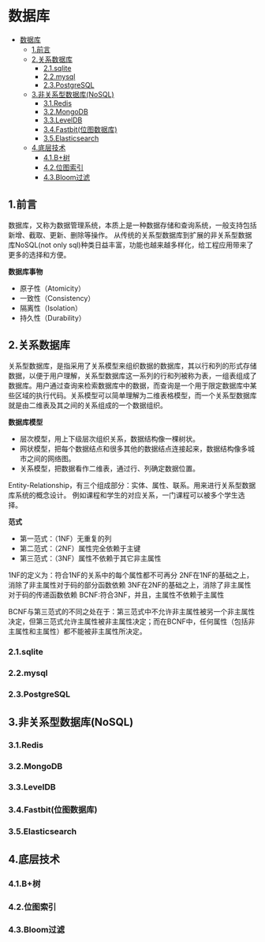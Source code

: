 # 数据库

- [数据库](#数据库)
  - [1.前言](#1前言)
  - [2.关系数据库](#2关系数据库)
    - [2.1.sqlite](#21sqlite)
    - [2.2.mysql](#22mysql)
    - [2.3.PostgreSQL](#23postgresql)
  - [3.非关系型数据库(NoSQL)](#3非关系型数据库nosql)
    - [3.1.Redis](#31redis)
    - [3.2.MongoDB](#32mongodb)
    - [3.3.LevelDB](#33leveldb)
    - [3.4.Fastbit(位图数据库)](#34fastbit位图数据库)
    - [3.5.Elasticsearch](#35elasticsearch)
  - [4.底层技术](#4底层技术)
    - [4.1.B+树](#41b树)
    - [4.2.位图索引](#42位图索引)
    - [4.3.Bloom过滤](#43bloom过滤)

## 1.前言
数据库，又称为数据管理系统，本质上是一种数据存储和查询系统，一般支持包括新增、截取、更新、删除等操作。
从传统的关系型数据库到扩展的非关系型数据库NoSQL(not only sql)种类日益丰富，功能也越来越多样化，给工程应用带来了更多的选择和方便。

**数据库事物**
* 原子性（Atomicity）
* 一致性（Consistency）
* 隔离性（Isolation）
* 持久性（Durability）


## 2.关系数据库
关系型数据库，是指采用了关系模型来组织数据的数据库，其以行和列的形式存储数据，以便于用户理解，关系型数据库这一系列的行和列被称为表，一组表组成了数据库。用户通过查询来检索数据库中的数据，而查询是一个用于限定数据库中某些区域的执行代码。关系模型可以简单理解为二维表格模型，而一个关系型数据库就是由二维表及其之间的关系组成的一个数据组织。

**数据库模型**
* 层次模型，用上下级层次组织关系，数据结构像一棵树状。
* 网状模型，把每个数据结点和很多其他的数据结点连接起来，数据结构像多城市之间的网络图。
* 关系模型，把数据看作二维表，通过行、列确定数据位置。

Entity-Relationship，有三个组成部分：实体、属性、联系。用来进行关系型数据库系统的概念设计。
例如课程和学生的对应关系，一门课程可以被多个学生选择。

**范式**
* 第一范式：（1NF）无重复的列
* 第二范式：（2NF）属性完全依赖于主键
* 第三范式：（3NF）属性不依赖于其它非主属性


1NF的定义为：符合1NF的关系中的每个属性都不可再分
2NF在1NF的基础之上，消除了非主属性对于码的部分函数依赖
3NF在2NF的基础之上，消除了非主属性对于码的传递函数依赖
BCNF:符合3NF，并且，主属性不依赖于主属性

BCNF与第三范式的不同之处在于：第三范式中不允许非主属性被另一个非主属性决定，但第三范式允许主属性被非主属性决定；而在BCNF中，任何属性（包括非主属性和主属性）都不能被非主属性所决定。

### 2.1.sqlite
### 2.2.mysql
### 2.3.PostgreSQL
## 3.非关系型数据库(NoSQL)
### 3.1.Redis
### 3.2.MongoDB
### 3.3.LevelDB
### 3.4.Fastbit(位图数据库)
### 3.5.Elasticsearch
## 4.底层技术
### 4.1.B+树
### 4.2.位图索引
### 4.3.Bloom过滤